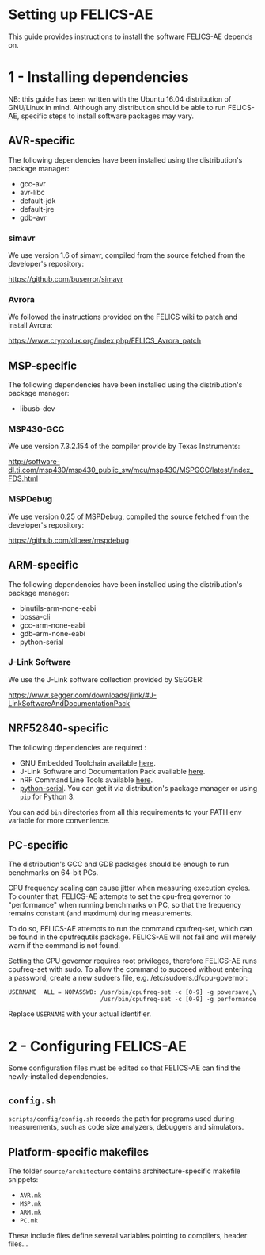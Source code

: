 Setting up FELICS-AE
====================

This guide provides instructions to install the software FELICS-AE
depends on.

1 - Installing dependencies
===========================

NB: this guide has been written with the Ubuntu 16.04 distribution of
GNU/Linux in mind. Although any distribution should be able to run
FELICS-AE, specific steps to install software packages may vary.

AVR-specific
------------

The following dependencies have been installed using the
distribution's package manager:

- gcc-avr
- avr-libc
- default-jdk
- default-jre
- gdb-avr

### simavr

We use version 1.6 of simavr, compiled from the source fetched from
the developer's repository:

<https://github.com/buserror/simavr>

### Avrora

We followed the instructions provided on the FELICS wiki to patch and
install Avrora:

<https://www.cryptolux.org/index.php/FELICS_Avrora_patch>

MSP-specific
------------

The following dependencies have been installed using the
distribution's package manager:

- libusb-dev

### MSP430-GCC

We use version 7.3.2.154 of the compiler provide by Texas Instruments:

<http://software-dl.ti.com/msp430/msp430_public_sw/mcu/msp430/MSPGCC/latest/index_FDS.html>

### MSPDebug

We use version 0.25 of MSPDebug, compiled the source fetched from the
developer's repository:

<https://github.com/dlbeer/mspdebug>

ARM-specific
------------

The following dependencies have been installed using the
distribution's package manager:

- binutils-arm-none-eabi
- bossa-cli
- gcc-arm-none-eabi
- gdb-arm-none-eabi
- python-serial

### J-Link Software

We use the J-Link software collection provided by SEGGER:

<https://www.segger.com/downloads/jlink/#J-LinkSoftwareAndDocumentationPack>

NRF52840-specific
------------

The following dependencies are required :

- GNU Embedded Toolchain available [here](https://developer.arm.com/tools-and-software/open-source-software/developer-tools/gnu-toolchain/gnu-rm/downloads).
- J-Link Software and Documentation Pack available [here](https://www.segger.com/downloads/jlink/#J-LinkSoftwareAndDocumentationPack).
- nRF Command Line Tools available [here](https://www.nordicsemi.com/Software-and-Tools/Development-Tools/nRF-Command-Line-Tools/Download#infotabs).
- [python-serial](https://pythonhosted.org/pyserial/). You can get it via distribution's package manager or using `pip` for Python 3.

You can add `bin` directories from all this requirements to your PATH env variable for more convenience.

PC-specific
-----------

The distribution's GCC and GDB packages should be enough to run
benchmarks on 64-bit PCs.

CPU frequency scaling can cause jitter when measuring execution
cycles. To counter that, FELICS-AE attempts to set the cpu-freq
governor to "performance" when running benchmarks on PC, so that the
frequency remains constant (and maximum) during measurements.

To do so, FELICS-AE attempts to run the command cpufreq-set, which can
be found in the cpufrequtils package. FELICS-AE will not fail and will
merely warn if the command is not found.

Setting the CPU governor requires root privileges, therefore FELICS-AE
runs cpufreq-set with sudo. To allow the command to succeed without
entering a password, create a new sudoers file,
e.g. /etc/sudoers.d/cpu-governor:

    USERNAME  ALL = NOPASSWD: /usr/bin/cpufreq-set -c [0-9] -g powersave,\
                              /usr/bin/cpufreq-set -c [0-9] -g performance

Replace `USERNAME` with your actual identifier.

2 - Configuring FELICS-AE
=========================

Some configuration files must be edited so that FELICS-AE can find the
newly-installed dependencies.

`config.sh`
-----------

`scripts/config/config.sh` records the path for programs used during
measurements, such as code size analyzers, debuggers and simulators.

Platform-specific makefiles
---------------------------

The folder `source/architecture` contains architecture-specific
makefile snippets:

- `AVR.mk`
- `MSP.mk`
- `ARM.mk`
- `PC.mk`

These include files define several variables pointing to compilers,
header files…

